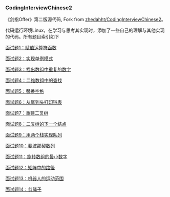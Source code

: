 ### CodingInterviewChinese2
《剑指Offer》第二版源代码, Fork from [zhedahht/CodingInterviewChinese2](https://github.com/zhedahht/CodingInterviewChinese2)。

代码运行环境Linux，在学习与思考其实现时，添加了一些自己的理解与其他实现的代码。所有题目索引如下

[面试题1：赋值运算符函数](./01_AssignmentOperator)  

[面试题2：实现单例模式](./02_Singleton)             

[面试题3：找出数组中重复的数字](./03_DuplicationInArray)

[面试题4：二维数组中的查找](./04_FindInPartiallySortedMatrix)

[面试题5：替换空格](./05_ReplaceSpaces)

[面试题6：从尾到头打印链表](./06_PrintListInReverseOrder)

[面试题7：重建二叉树](./07_COnstructBinaryTree)

[面试题8：二叉树的下一个结点](./08_NextNodeInBinaryTrees)

[面试题9：用两个栈实现队列](./09_QueueWithTwoStacks)

[面试题10：斐波那契数列](./10_Fibonacci)

[面试题11：旋转数组的最小数字](./11_MinNumberInRotatedArray)

[面试题12：矩阵中的路径](./12_StringPathInMatrix)

[面试题13：机器人的运动范围](./13_RobotMove)

[面试题14：剪绳子](./14_CuttingRope)